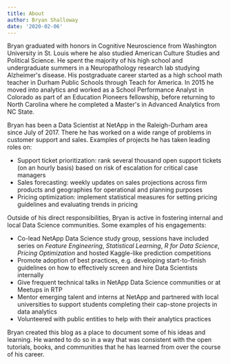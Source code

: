 ```yaml
---
title: About
author: Bryan Shalloway
date: '2020-02-06'
---
```


Bryan graduated with honors in Cognitive Neuroscience from Washington University in St. Louis where he also studied American Culture Studies and Political Science. He spent the majority of his high school and undergraduate summers in a Neuropathology research lab studying Alzheimer's disease. His postgraduate career started as a high school math teacher in Durham Public Schools through Teach for America. In 2015 he moved into analytics and worked as a School Performance Analyst in Colorado as part of an Education Pioneers fellowship, before returning to North Carolina where he completed a Master's in Advanced Analytics from NC State. 

Bryan has been a Data Scientist at NetApp in the Raleigh-Durham area since July of 2017. There he has worked on a wide range of problems in customer support and sales. Examples of projects he has taken leading roles on:

* Support ticket prioritization: rank several thousand open support tickets (on an hourly basis) based on risk of escalation for critical case managers
* Sales forecasting: weekly updates on sales projections across firm products and geographies for operational and planning purposes
* Pricing optimization: implement statistical measures for setting pricing guidelines and evaluating trends in pricing

Outside of his direct responsibilities, Bryan is active in fostering internal and local Data Science communities. Some examples of his engagements:

* Co-lead NetApp Data Science study group, sessions have included series on *Feature Engineering*, *Statistical Learning*, *R for Data Science*, *Pricing Optimization* and hosted Kaggle-like prediction competitions
* Promote adoption of best practices, e.g. developing start-to-finish guidelines on how to effectively screen and hire Data Scientists internally
* Give frequent technical talks in NetApp Data Science communities or at Meetups in RTP
* Mentor emerging talent and interns at NetApp and partnered with local universities to support students completing their cap-stone projects in data analytics
* Volunteered with public entities to help with their analytics practices

Bryan created this blog as a place to document some of his ideas and learning. He wanted to do so in a way that was consistent with the open tutorials, books, and communities that he has learned from over the course of his career.
